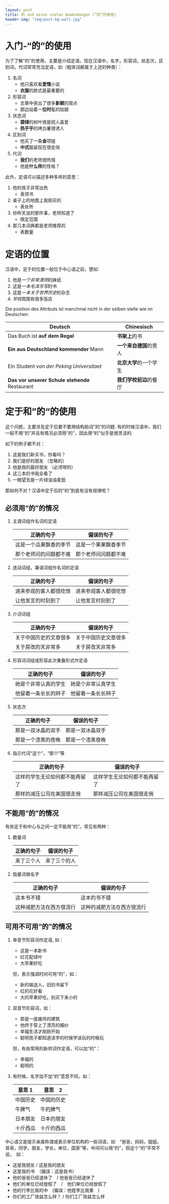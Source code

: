 ```yaml
---
layout: post
title: 的 und seine vielen Anwendungen (“的”的使用)
header-img: "img/post-bg-wall.jpg"
---
```



# 入门-“的”的使用

为了了解“的”的使用，主要是介绍定语。现在汉语中，名字，形容词，状态次，区别词，代词常常充当定语，如（粗体词都属于上述的种类）：

1. 名词
    * 他只喜欢看**爱情**小说
    * **衣服**的款式是最重要的
2. 形容词
    * 文章中突出了很多**新颖**的观点
    * 那边站着一**位时**髦的姑娘
3. 状态词
    * **碧绿**的树叶很是招人喜爱
    * **热乎乎**的烤白薯很诱人
4. 区别词
    * 他买了一条**金**项链
    * **中式**服装现在很走俏
5. 代词
    * **我们**的老师很热情
    * 他是**什么样**的性格？


此外，定语可以描述多种多样的意思：

1. 他的孩子非常出色
    * 表领书
2. 桌子上的地图上我刚买的
    * 表处所
3. 你昨天说的那件事，老师知道了
    * 限定范围
4. 那几本词典都是老师推荐的
    * 表数量

# 定语的位置

汉语中，定于的位置一般位于中心语之前，譬如:
1. 他是*一个非常漂亮*的妹纸
2. 这是*一本毛泽东写*的书
3. 这是*一本关于世界历史*的杂志
4. *学校*周围有很多饭店

Die position des Attributs ist manchmal nicht in der selben stelle wie im Deutschen:


|                  Deutsch                   |      Chinesisch      |
|--------------------------------------------|----------------------|
| Das Buch ist **auf dem Regal**               | **书架上**的书         |
| **Ein aus Deutschland kommender** Mann       | **一个来自德国**的男人 |
| Ein Student von *der Peking Universitaet*  | **北京大学**的一个学生 |
| **Das vor unserer Schule stehende** Restaurant | **我们学校前边**的餐厅   |


# 定于和”的“的使用

这个问题，主要涉及定于后要不要用结构助词”的“的问题. 有的时候汉语中，我们一般不用“的”并且有情况必须用“的”，因此用“的”似乎是很灵活的.

如下的例子都不对：

1. 这是我们新买书，你看吗？
2. 我们是好的朋友 （忽略的）
3. 他是我的最好朋友 （必须带的）
4. 这三本的书我全看了
5. 一眼望去是一片绿油油麦田

那如何不对？汉语中定于后的“的”到底有没有规律呢？

## 必须用“的”的情况


1. 主谓词组作名词的定语

    |       正确的句子       |      偏误的句子      |
    |------------------------|----------------------|
    | 这是一个瓜果飘香的季节 | 这是一个果果飘香季节 |
    | 那个老师问的问题都不难 | 那个老师问问题都不难 |

2. 连动词组，兼语词组作名词的定语

    |       正确的句子       |      偏误的句子      |
    |------------------------|----------------------|
    | 进来参观的客人都很吃惊 | 进来参观客人都很吃惊 |
    | 让他发言的时刻到了     | 让他发言时刻到了     |
    
3. 介词词组
    
    |       正确的句子       |      偏误的句子      |
    |------------------------|----------------------|
    | 关于中国历史的文章很多 | 关于中国历史文章很多 |
    | 关于房改的天非常多     | 关于房改天非常多     |

4. 形容词词组或形容此次重叠形式作定语
    
    |      正确的句子      |     偏误的句子     |
    |----------------------|--------------------|
    | 她是个非常认真的学生 | 她是个非常认真学生 |
    | 他留着一条长长的辫子 | 他留着一条长长辫子 |

5. 状态次
    
    |     正确的句子     |    偏误的句子    |
    |--------------------|------------------|
    | 那是一双冰晶的双手 | 那是一双冰晶双手 |
    | 那是一个漆黑的夜晚 | 那是一个漆黑夜晚 |

6. 指示代词“这个”，“那个”等
    
    |           正确的句子           |          偏误的句子          |
    |--------------------------------|------------------------------|
    | 这样的学生无论如何都不能再留了 | 这样学生无论如何都不能再留了 |
    | 那样的减压公司在美国很走俏     | 那样减压公司在美国很走俏     |


## 不能用“的”的情况

有些定于和中心与之间一定不能用“的”。常见有两种：

1. 数量词
  
    | 正确的句子 |    偏误的句子    |
    |------------|------------------|
    | 来了三个人 | 来了三个的人     |

2. 指量词做名字

    |        正确的句子        |         偏误的句子         |
    |--------------------------|----------------------------|
    | 这本书不错               | 这本的书不错               |
    | 这种减肥方法在西方很流行 | 这种的减肥方法在西方很流行 |


## 可用不可用“的”的情况


1. 单音节形容词作定语, 如：
    
    * 这是一本新书　
    * 红花配绿叶
    * 大苹果好吃

    但，表示强调时间可用“的”，如：

    * 新的输送人，旧的书留下　
    * 红的花好看
    * 大的苹果好吃，别买下来小的

2. 双音节形容词，如：

    * 那是一座雄伟的建筑
    * 他终于穿上了漂亮的婚纱
    * 幸福生活才刚刚开始
    * 聪明孩子都知道该学的时候学该玩的时候玩

    但，有些常用的新供词作定语，可以加“的”：

    * 幸福的
    * 聪明的

3. 有时候，名字加不加“的”意思不同，如：
    
    |  意思 1  |   意思　2  |
    |----------|------------|
    | 中国历史 | 中国的历史 |
    | 牛脾气   | 牛的脾气   |
    | 日本朋友 | 日本的朋友 |
    | 十斤西瓜 | 十斤的西瓜 |


中心语又是提示亲属称谓或表示单位机构的一些词语，如　“爸爸，妈妈，姐姐，哥哥，同学，朋友，学长，单位，国家”等，中间可以用“的”，但这个“的”平常不说，　如：

* 这是我朋友 / 这是我的朋友
* 这是我的书　（偏误：这是我书）
* 他的爸爸已经退休了　/ 他爸爸已经退休了
* 他们的单位已经放假了　/　他们单位已经放假了
* 他的行李比我的中　(偏误：他姓李比我重　)
* 你们的工厂效益怎么样？ / 你们工厂效益怎么样



